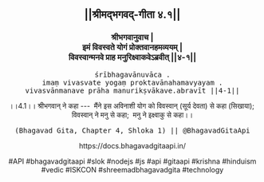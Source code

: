 <center><h2>||श्रीमद्‍भगवद्‍-गीता ४.१||</h2>
<h3>श्रीभगवानुवाच |<br/>इमं विवस्वते योगं प्रोक्तवानहमव्ययम् |<br/>विवस्वान्मनवे प्राह मनुरिक्ष्वाकवेऽब्रवीत् ||४-१||</h3>
<pre>śrībhagavānuvāca .<br/>imaṃ vivasvate yogaṃ proktavānahamavyayam .<br/>vivasvānmanave prāha manurikṣvākave.abravīt ||4-1||</pre>
<p>।।4.1।। श्रीभगवान् ने कहा ---  मैंने इस अविनाशी योग को विवस्वान् (सूर्य देवता) से कहा (सिखाया);  विवस्वान् ने मनु से कहा;  मनु ने इक्ष्वाकु से कहा।।</p>
<pre>(Bhagavad Gita, Chapter 4, Shloka 1) || @BhagavadGitaApi</pre><p>https://docs.bhagavadgitaapi.in/</p><p>#API #bhagavadgitaapi #slok #nodejs #js #api #gitaapi #krishna #hinduism #vedic #ISKCON #shreemadbhagavadgita #technology</p></center>